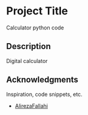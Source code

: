 # Project Title

Calculator python code

## Description

Digital calculator

## Acknowledgments

Inspiration, code snippets, etc.
* [AlirezaFallahi](https://github.com/miralirezafallahi)